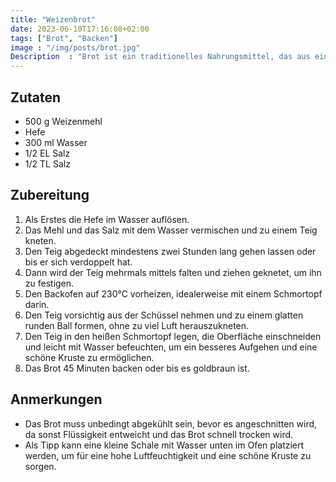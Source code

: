 ```yaml
---
title: "Weizenbrot"
date: 2023-06-10T17:16:08+02:00
tags: ["Brot", "Backen"]
image : "/img/posts/brot.jpg"
Description  : "Brot ist ein traditionelles Nahrungsmittel, das aus einem Teig aus gemahlenem Getreide, Wasser, einem Triebmittel und meist weiteren Zutaten gebacken wird."
---
```

## Zutaten

- 500 g Weizenmehl
- Hefe
- 300 ml Wasser
- 1/2 EL Salz
- 1/2 TL Salz

## Zubereitung

1. Als Erstes die Hefe im Wasser auflösen.
2. Das Mehl und das Salz mit dem Wasser vermischen und zu einem Teig kneten.
3. Den Teig abgedeckt mindestens zwei Stunden lang gehen lassen oder bis er sich verdoppelt hat.
4. Dann wird der Teig mehrmals mittels falten und ziehen geknetet, um ihn zu festigen.
5. Den Backofen auf 230°C vorheizen, idealerweise mit einem Schmortopf darin.
6. Den Teig vorsichtig aus der Schüssel nehmen und zu einem glatten runden Ball formen, ohne zu viel Luft herauszukneten.
7. Den Teig in den heißen Schmortopf legen, die Oberfläche einschneiden und leicht mit Wasser befeuchten, um ein besseres Aufgehen und eine schöne Kruste zu ermöglichen.
8. Das Brot 45 Minuten backen oder bis es goldbraun ist.

## Anmerkungen

- Das Brot muss unbedingt abgekühlt sein, bevor es angeschnitten wird, da sonst Flüssigkeit entweicht und das Brot schnell trocken wird.
- Als Tipp kann eine kleine Schale mit Wasser unten im Ofen platziert werden, um für eine hohe Luftfeuchtigkeit und eine schöne Kruste zu sorgen.
